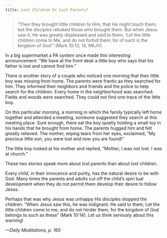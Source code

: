 ```yaml
---
title: Lost Children Or Lost Parents?
---
```


> <p></p>
> “Then they brought little children to Him, that He might touch them; but the disciples rebuked those who brought them. But when Jesus saw it, He was greatly displeased and said to them, ‘Let the little children come to Me, and do not forbid them; for of such is the kingdom of God’” (Mark 10:13, 14, NKJV).

In a big supermarket a PA system once made this interesting announcement: “We have at the front desk a little boy who says that his father is lost and cannot find him.”

There is another story of a couple who noticed one morning that their little boy was missing from home. The parents were frantic as they searched for him. They informed their neighbors and friends and the police to help search for the children. Every home in the neighborhood was searched. Fields and woods were searched. They could not find one trace of the little boy.

On this particular morning, a morning in which the family typically left home together and attended a meeting, someone suggested they search at this meeting place. Sure enough, there sat the boy quietly holding a small toy in his hands that he brought from home. The parents hugged him and felt greatly relieved. The mother, wiping tears from her eyes, exclaimed, “My precious little son, you were lost and now you are found!”

The little boy looked at his mother and replied, “Mother, I was not lost. I was at church.”

These two stories speak more about lost parents than about lost children.

Every child, in their innocence and purity, has the natural desire to be with God. Many times the parents and adults cut off the child’s spiri tual development when they do not permit them develop their desire to follow Jesus.

Perhaps that was why Jesus was unhappy His disciples stopped the children: “When Jesus saw this, he was indignant. He said to them, Let the little children come to me, and do not hinder them, for the kingdom of God belongs to such as these” (Mark 10:14). Let us think seriously about this warning!

_—Daily Meditations, p. 165_